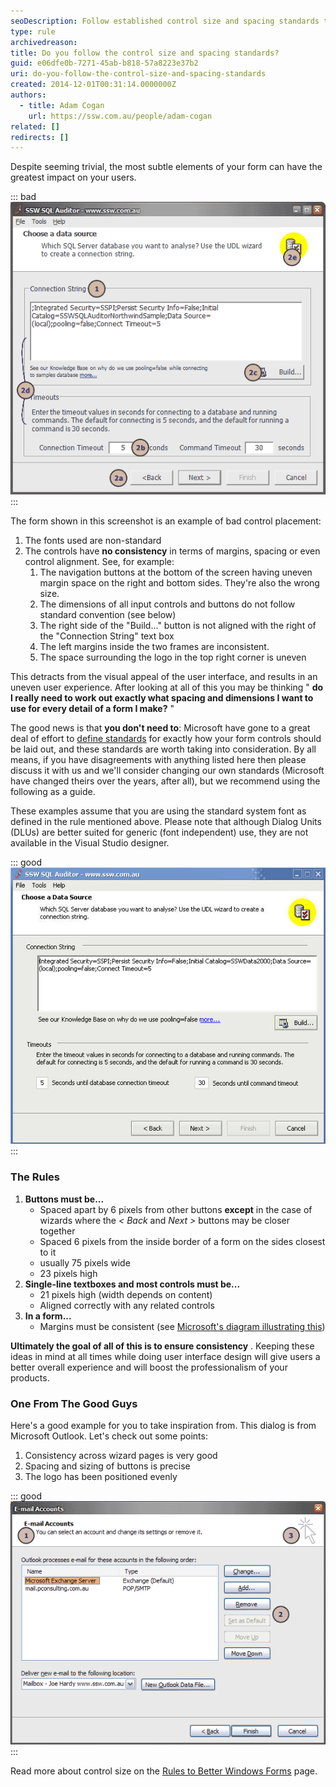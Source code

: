 ```yaml
---
seoDescription: Follow established control size and spacing standards to ensure a consistent user experience and boost product professionalism.
type: rule
archivedreason:
title: Do you follow the control size and spacing standards?
guid: e06dfe0b-7271-45ab-b818-57a8223e37b2
uri: do-you-follow-the-control-size-and-spacing-standards
created: 2014-12-01T00:31:14.0000000Z
authors:
  - title: Adam Cogan
    url: https://ssw.com.au/people/adam-cogan
related: []
redirects: []
---
```


Despite seeming trivial, the most subtle elements of your form can have the greatest impact on your users.

<!--endintro-->

::: bad  
![Figure: Bad Example - See below what is wrong with this form](../../assets/ScreenBadControls.gif)  
:::

The form shown in this screenshot is an example of bad control placement:

1. The fonts used are non-standard
2. The controls have **no consistency** in terms of margins, spacing or even control alignment. See, for example:
   1. The navigation buttons at the bottom of the screen having uneven margin space on the right and bottom sides. They're also the wrong size.
   2. The dimensions of all input controls and buttons do not follow standard convention (see below)
   3. The right side of the "Build..." button is not aligned with the right of the "Connection String" text box
   4. The left margins inside the two frames are inconsistent.
   5. The space surrounding the logo in the top right corner is uneven

This detracts from the visual appeal of the user interface, and results in an uneven user experience. After looking at all of this you may be thinking " **do I really need to work out exactly what spacing and dimensions I want to use for every detail of a form I make?** "

The good news is that **you don't need to**: Microsoft have gone to a great deal of effort to [define standards](https://docs.microsoft.com/en-us/documentation/?WT.mc_id=DOP-MVP-33518) for exactly how your form controls should be laid out, and these standards are worth taking into consideration. By all means, if you have disagreements with anything listed here then please discuss it with us and we'll consider changing our own standards (Microsoft have changed theirs over the years, after all), but we recommend using the following as a guide.

These examples assume that you are using the standard system font as defined in the rule mentioned above. Please note that although Dialog Units (DLUs) are better suited for generic (font independent) use, they are not available in the Visual Studio designer.

::: good  
![Figure: Good Example - The form follows Standards of good form design discussed below](../../assets/GoodStandardForm.jpg)  
:::

### The Rules

1. **Buttons must be...**
   * Spaced apart by 6 pixels from other buttons
     **except** in the case of wizards where the
     _&lt; Back_ and
     _Next &gt;_ buttons may be closer together
   * Spaced 6 pixels from the inside border of a form on the sides closest to it
   * usually 75 pixels wide
   * 23 pixels high
2. **Single-line textboxes and most controls must be...**
   * 21 pixels high (width depends on content)
   * Aligned correctly with any related controls
3. **In a form...**
   * Margins must be consistent (see
     [Microsoft's diagram illustrating this](http://www.ssw.com.au/ssw/Redirect/Microsoft/MSDNMargins.htm))

**Ultimately the goal of all of this is to ensure consistency** . Keeping these ideas in mind at all times while doing user interface design will give users a better overall experience and will boost the professionalism of your products.

### One From The Good Guys

Here's a good example for you to take inspiration from. This dialog is from Microsoft Outlook. Let's check out some points:

1. Consistency across wizard pages is very good
2. Spacing and sizing of buttons is precise
3. The logo has been positioned evenly

::: good  
![Figure: Good Example - Microsoft have defined to exacting measures what spacing should be used in their Microsoft Outlook wizards](../../assets/ScreenGoodControls.gif)  
:::

Read more about control size on the [Rules to Better Windows Forms](https://www.ssw.com.au/ssw/Standards/Rules/RulesToBetterWindowsForms.aspx) page.
